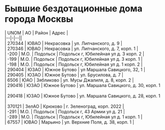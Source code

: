  
  
  
    
  
# Бывшие бездотационные дома города Москвы  
  
| UNOM   | АО    | Район        | Адрес                                 |  
|--|-|--||  
| 270344 | ЮВАО  | Некрасовка   | ул. Липчанского, д. 9                 |  
| 270346 | ЮВАО  | Некрасовка   | ул. Липчанского, д. 7, корп. 1        |  
| -200   | М.О.  | Подольск     | Подольск г, Юбилейная ул д. 3 корп. 2 |  
| -199   | М.О.  | Подольск     | Подольск г, Юбилейная ул д. 3 корп. 1 |  
| -198   | М.О.  | Подольск     | Подольск г, Юбилейная ул д. 1 корп. 2 |  
| 290404 | ЮЗАО  | Южное Бутово | ул Маршала Савицкого,  32,  1         |  
| 290405 | ЮЗАО  | Южное Бутово | ул. Брусилова, д. 7                   |  
| 6506   | ЮАО   | Зябликово    | ул. Мусы Джалиля, д. 8, корп. 2       |  
| 290416 | ЮЗАО  | Южное Бутово | ул. Маршала Савицкого, д. 30, корп. 1 |  
| 290418 | ЮЗАО  | Южное Бутово | ул. Маршала Савицкого, д. 28, корп. 1 |  
| 370121 | ЗелАО | Крюково      | г. Зеленоград, корп. 2022             |  
| -291   | М.О.  | Подольск     | Подольск г, 43 Армии ул д. 21         |  
| -289   | М.О.  | Подольск     | Подольск г, Юбилейная ул д. 1 корп. 1 |  
| 67557  | ЮВАО  | Марьино      | ул. Верхние Поля, д. 38, корп. 1      |  
